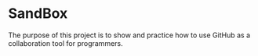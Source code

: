 SandBox
=======

The purpose of this project is to show and practice how to use GitHub as a
collaboration tool for programmers.
